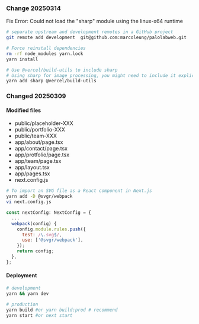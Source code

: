 ### Change 20250314

Fix Error: Could not load the "sharp" module using the linux-x64 runtime

```bash
# separate upstream and development remotes in a GitHub project
git remote add development  git@github.com:marcoleung/palolabweb.git

# Force reinstall dependencies
rm -rf node_modules yarn.lock
yarn install

# Use @vercel/build-utils to include sharp
# Using sharp for image processing, you might need to include it explicitly for Vercel
yarn add sharp @vercel/build-utils
```

### Changed 20250309

#### Modified files

- public/placeholder-XXX
- public/portfolio-XXX
- public/team-XXX
- app/about/page.tsx
- app/contact/page.tsx
- app/protfolio/page.tsx
- app/team/page.tsx
- app/layout.tsx
- app/pages.tsx
- next.config.js

```bash
# To import an SVG file as a React component in Next.js
yarn add -D @svgr/webpack
vi next.config.js
```

```js
const nextConfig: NextConfig = {
  ...
  webpack(config) {
    config.module.rules.push({
      test: /\.svg$/,
      use: ['@svgr/webpack'],
    });
    return config;
  },
};
```

#### Deployment

```bash
# development
yarn && yarn dev

# production
yarn build #or yarn build:prod # recommend
yarn start #or next start 
```